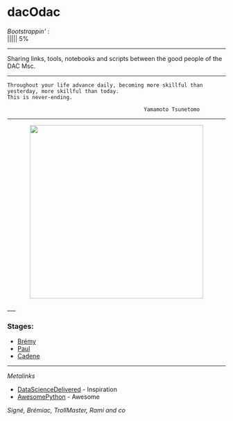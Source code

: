 # dacOdac

*Bootstrappin'*  :  
||||| 5%

___

Sharing links, tools, notebooks and scripts between the good people of the DAC Msc.
___

    Throughout your life advance daily, becoming more skillful than yesterday, more skillful than today.
    This is never-ending.

                                                Yamamoto Tsunetomo
___

<p align="center">
<img src="http://octodex.github.com/images/dojocat.jpg" width="400" >
</p>
___


### Stages:
* [Brémy](frauddetection/frauddetection.md)
* [Paul](https://github.com/ottoMatt/dacOdac/blob/master/alpaca/alpaca.md)
* [Cadene](https://github.com/ottoMatt/dacOdac/blob/master/deepfood/deepfood.md)

___

*Metalinks*
* [DataScienceDelivered](https://github.com/ianozsvald/data_science_delivered/blob/master/README.md) - Inspiration
* [AwesomePython](https://github.com/vinta/awesome-python) - Awesome


*Signé, Brémiac, TrollMaster, Rami and co <insert here your name>*
